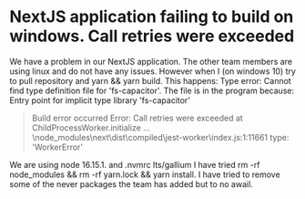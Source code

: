 
# NextJS application failing to build on windows. Call retries were exceeded

We have a problem in our NextJS application.
The other team members are using linux and do not have any issues.
However when I (on windows 10) try to pull repository and yarn && yarn build. This happens:
Type error: Cannot find type definition file for 'fs-capacitor'.
  The file is in the program because:
    Entry point for implicit type library 'fs-capacitor'


> Build error occurred
Error: Call retries were exceeded
at ChildProcessWorker.initialize ... \node_modules\next\dist\compiled\jest-worker\index.js:1:11661
 type: 'WorkerError'

We are using node 16.15.1. and .nvmrc lts/gallium
I have tried rm -rf node_modules && rm -rf yarn.lock && yarn install.
I have tried to remove some of the never packages the team has added but to no awail.

        